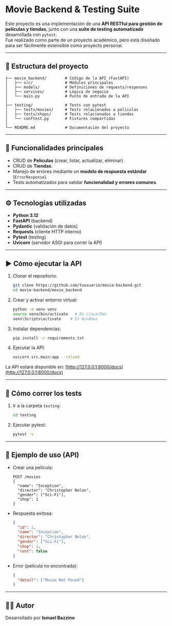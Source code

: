 # Movie Backend & Testing Suite

Este proyecto es una implementación de una **API RESTful para gestión de películas y tiendas**, junto con una **suite de testing automatizado** desarrollada con `pytest`.  
Fue realizado como parte de un proyecto académico, pero está diseñado para ser fácilmente extensible como proyecto personal.

---

## 📂 Estructura del proyecto

```
├── movie_backend/        # Código de la API (FastAPI)
│   ├── src/              # Módulos principales
│   ├── models/           # Definiciones de requests/responses
│   ├── services/         # Lógica de negocio
│   └── main.py           # Punto de entrada de la API
│
├── testing/              # Tests con pytest
│   ├── tests/movies/     # Tests relacionados a películas
│   ├── tests/shops/      # Tests relacionados a tiendas
│   └── conftest.py       # Fixtures compartidas
│
└── README.md             # Documentación del proyecto
```

---

## 🚀 Funcionalidades principales

- CRUD de **Películas** (crear, listar, actualizar, eliminar).  
- CRUD de **Tiendas**.  
- Manejo de errores mediante un **modelo de respuesta estándar** (`ErrorResponse`).  
- Tests automatizados para validar **funcionalidad y errores comunes**.  

---

## ⚙️ Tecnologías utilizadas

- **Python 3.12**
- **FastAPI** (backend)
- **Pydantic** (validación de datos)
- **Requests** (cliente HTTP interno)
- **Pytest** (testing)
- **Uvicorn** (servidor ASGI para correr la API)

---

## ▶️ Cómo ejecutar la API

1. Clonar el repositorio:
   ```bash
   git clone https://github.com/tuusuario/movie-backend.git
   cd movie-backend/movie_backend
   ```

2. Crear y activar entorno virtual:
   ```bash
   python -m venv venv
   source venv/bin/activate   # En Linux/Mac
   venv\Scripts\activate    # En Windows
   ```

3. Instalar dependencias:
   ```bash
   pip install -r requirements.txt
   ```

4. Ejecutar la API:
   ```bash
   uvicorn src.main:app --reload
   ```

La API estará disponible en: [http://127.0.0.1:8000/docs](http://127.0.0.1:8000/docs)

---

## 🧪 Cómo correr los tests

1. Ir a la carpeta `testing`:
   ```bash
   cd testing
   ```

2. Ejecutar pytest:
   ```bash
   pytest -v
   ```

---

## 📌 Ejemplo de uso (API)

- Crear una película:
  ```http
  POST /movies
  {
    "name": "Inception",
    "director": "Christopher Nolan",
    "gender": ["Sci-Fi"],
    "shop": 1
  }
  ```

- Respuesta exitosa:
  ```json
  {
    "id": 1,
    "name": "Inception",
    "director": "Christopher Nolan",
    "gender": ["Sci-Fi"],
    "shop": 1,
    "rent": false
  }
  ```

- Error (película no encontrada):
  ```json
  {
    "detail": ["Movie Not Found"]
  }
  ```

---

## 👨‍💻 Autor

Desarrollado por **Ismael Bazzino**
